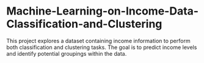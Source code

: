 # Machine-Learning-on-Income-Data-Classification-and-Clustering
This project explores a dataset containing income information to perform both classification and clustering tasks. The goal is to predict income levels and identify potential groupings within the data.
